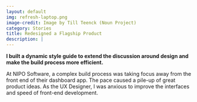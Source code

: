 ```yaml
---
layout: default
img: refresh-laptop.png
image-credit: Image by Till Teenck (Noun Project)
category: Stories
title: Redesigned a Flagship Product
description: |
---
```

**I built a dynamic style guide to extend the discussion around design and make the build process more efficient.**

At NIPO Software, a complex build process was taking focus away from the front end of their dashboard app. The pace caused a pile-up of great product ideas. As the UX Designer, I was anxious to improve the interfaces and speed of front-end development.
